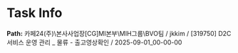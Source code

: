 # Task Info

**Path:** 카페24(주)\본사사업장\[CG]MI본부\MIH그룹\BVO팀 / jkkim / [319750] D2C 서비스 운영 관리 _ 물류 - 출고영상확인 / 2025-09-01_00-00-00


